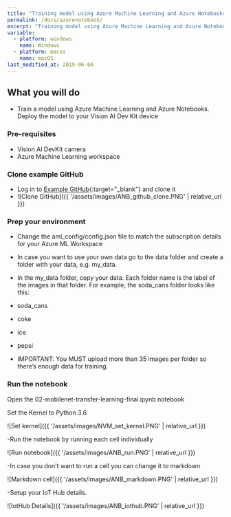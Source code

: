 ```yaml
---
title: "Training model using Azure Machine Learning and Azure Notebooks"
permalink: /docs/azurenotebook/
excerpt: "Training model using Azure Machine Learning and Azure Notebooks"
variable:
  - platform: windows
    name: Windows
  - platform: macos
    name: macOS
last_modified_at: 2019-06-04
---
```


## What you will do

- Train a model using Azure Machine Learning and Azure Notebooks. Deploy the model to your Vision AI Dev Kit device

### Pre-requisites

- Vision AI DevKit camera
- Azure Machine Learning workspace

### Clone example GitHub

- Log in to [Example GitHub](https://notebooks.azure.com/tedway/projects/vision-ai-dev-kit ){:target="_blank"} and clone it
- ![Clone GitHub]({{ '/assets/images/ANB_github_clone.PNG' | relative_url }})

### Prep your environment

- Change the aml_config/config.json file to match the subscription details for your Azure ML Workspace
- In case you want to use your own data go to the data folder and create a folder with your data, e.g. my_data. 
 - In the my_data folder, copy your data.  Each folder name is the label of the images in that folder.  For example, the soda_cans folder looks like this: 
  - soda_cans 
  - coke 
  - ice 
  - pepsi 

- IMPORTANT: You MUST upload more than 35 images per folder so there’s enough data for training. 

### Run the notebook

Open the 02-mobilenet-transfer-learning-final.ipynb notebook 

Set the Kernel to Python 3.6

![Set kernel]({{ '/assets/images/NVM_set_kernel.PNG' | relative_url }})

-Run the notebook by running each cell individually

![Run notebook]({{ '/assets/images/ANB_run.PNG' | relative_url }})

-In case you don't want to run a cell you can change it to markdown

![Markdown cell]({{ '/assets/images/ANB_markdown.PNG' | relative_url }})

-Setup your IoT Hub details.

![IotHub Details]({{ '/assets/images/ANB_iothub.PNG' | relative_url }})